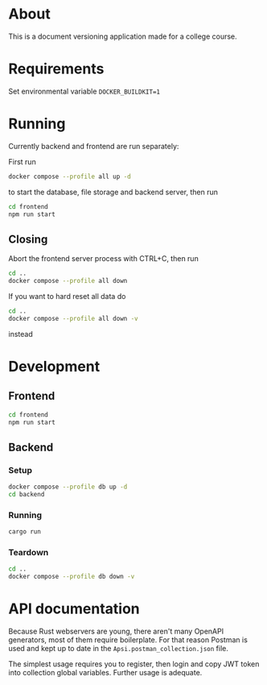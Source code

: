 # About

This is a document versioning application made for a college course.

# Requirements

Set environmental variable `DOCKER_BUILDKIT=1`

# Running

Currently backend and frontend are run separately:

First run
```sh
docker compose --profile all up -d
```
to start the database, file storage and backend server, then run
```sh
cd frontend
npm run start
```

## Closing
Abort the frontend server process with CTRL+C, then run
```sh
cd ..
docker compose --profile all down
```

If you want to hard reset all data do
```sh
cd ..
docker compose --profile all down -v
```
instead

# Development

## Frontend

```sh
cd frontend
npm run start
```

## Backend

### Setup

```sh
docker compose --profile db up -d
cd backend
```

### Running

```sh
cargo run
```

### Teardown

```sh
cd ..
docker compose --profile db down -v
```

# API documentation

Because Rust webservers are young, there aren't many OpenAPI generators, most of them require boilerplate.
For that reason Postman is used and kept up to date in the `Apsi.postman_collection.json` file.

The simplest usage requires you to register, then login and copy JWT token into collection global variables.
Further usage is adequate.
